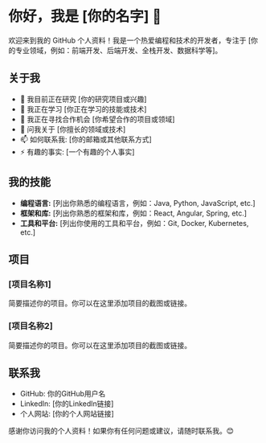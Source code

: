# 你好，我是 [你的名字] 👋

欢迎来到我的 GitHub 个人资料！我是一个热爱编程和技术的开发者，专注于 [你的专业领域，例如：前端开发、后端开发、全栈开发、数据科学等]。

## 关于我

- 🔭 我目前正在研究 [你的研究项目或兴趣]
- 🌱 我正在学习 [你正在学习的技能或技术]
- 👯 我正在寻找合作机会 [你希望合作的项目或领域]
- 💬 问我关于 [你擅长的领域或技术]
- 📫 如何联系我: [你的邮箱或其他联系方式]
- ⚡ 有趣的事实: [一个有趣的个人事实]

## 我的技能

- **编程语言:** [列出你熟悉的编程语言，例如：Java, Python, JavaScript, etc.]
- **框架和库:** [列出你熟悉的框架和库，例如：React, Angular, Spring, etc.]
- **工具和平台:** [列出你使用的工具和平台，例如：Git, Docker, Kubernetes, etc.]

## 项目

### [项目名称1]

简要描述你的项目。你可以在这里添加项目的截图或链接。

### [项目名称2]

简要描述你的项目。你可以在这里添加项目的截图或链接。

## 联系我

- GitHub: 你的GitHub用户名
- LinkedIn: [你的LinkedIn链接]
- 个人网站: [你的个人网站链接]

感谢你访问我的个人资料！如果你有任何问题或建议，请随时联系我。😊


